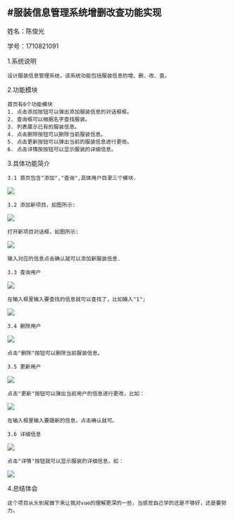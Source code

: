 #服装信息管理系统增删改查功能实现
--------------------------------------------------
姓名：陈俊光

学号：1710821091

1.系统说明

	设计服装信息管理系统，该系统功能包括服装信息的增、删、改、查。

2.功能模块

	首页有6个功能模块
	1. 点击添加按钮可以弹出添加服装信息的对话框框。
	2. 查询框可以根据名字查找服装。
	3. 列表展示已有的服装信息。
	4. 点击删除按钮可以删除当前服装信息。
	5. 点击更新按钮可以弹出当前的服装信息进行更改。
	6. 点击详情按按钮可以显示服装的详细信息。

3.具体功能简介

	3.1 首页包含"添加","查询",具体用户目录三个模块.
![](91_增删改查说明文档_files/1.jpg)
	
	3.2 添加新项目，如图所示:
![](91_增删改查说明文档_files/2.jpg)

	打开新项目对话框，如图所示:
![](91_增删改查说明文档_files/3.jpg)

	输入对应的信息点击确认就可以添加新服装信息.
	
	3.3 查询用户
![](91_增删改查说明文档_files/4.jpg)
	
	在输入框里输入要查找的信息就可以查找了，比如输入"1";
![](91_增删改查说明文档_files/5.jpg)

	3.4 删除用户
![](91_增删改查说明文档_files/6.jpg)

	点击"删除"按钮可以删除当前服装信息。
	
	3.5 更新用户
![](91_增删改查说明文档_files/7.jpg)

	点击"更新"按钮可以弹出当前用户的信息进行更改，比如：
![](91_增删改查说明文档_files/8.jpg)
	
	在输入框里输入要跟新的信息，点击确认就可。

	3.6 详细信息
![](91_增删改查说明文档_files/9.jpg)

	点击"详情"按钮就可以显示服装的详细信息，如：
![](91_增删改查说明文档_files/10.jpg)

4.总结体会

	这个项目从头到尾做下来让我对vue的理解更深的一些，当感觉自己学的还是不够好，还是要努力。
	